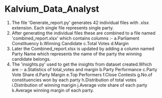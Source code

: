 # Kalvium_Data_Analyst

1. The file 'Generate_report.py' generates  42 individual files with .xlsx extension. Each single file represents single party.
2. After generating the individual files these are combined to a file named 'combined_report.xlsx' which contains columns :-
       a.Parliament Constituency
       b.Winning Candidate
       c.Total Votes
       d.Margin
3. Later the Combined_report.xlsx is updated by adding a column named Party Name which represents the name of the party the winning candidate belongs.
4. The 'insights.py' used to get the insights from dataset created.Which are :-
       a.Statistics of total_votes and margin
       b.Party Performance
       c.Party Vote Share
       d.Party Margin
       e.Top Performers
       f.Close Contests
       g.No.of constituencies won by each party
       h.Distribution of total votes
       i.Distribution of winning marigin
       j.Average vote share of each party
       k.Average winning margin of each party.
